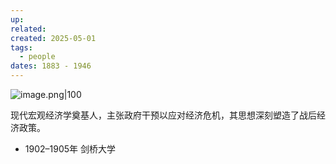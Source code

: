 ```yaml
---
up: 
related: 
created: 2025-05-01
tags:
  - people
dates: 1883 - 1946
---
```

![image.png|100](https://s1.vika.cn/space/2025/05/14/2f23cf8c20ef499e9e02c7236519fed0)

现代宏观经济学奠基人，主张政府干预以应对经济危机，其思想深刻塑造了战后经济政策。

- 1902–1905年 剑桥大学